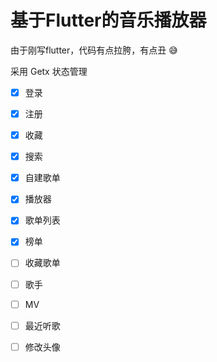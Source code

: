 # 基于Flutter的音乐播放器

由于刚写flutter，代码有点拉胯，有点丑 :sweat_smile: 

采用 Getx 状态管理

- [x] 登录
- [x] 注册
- [x] 收藏
- [x] 搜索
- [x] 自建歌单
- [x] 播放器
- [x] 歌单列表
- [x] 榜单
- [ ] 收藏歌单
- [ ] 歌手
- [ ] MV
- [ ] 最近听歌
- [ ] 修改头像

